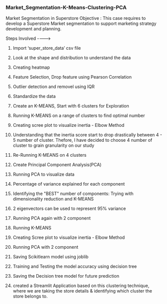 ### Market_Segmentation-K-Means-Clustering-PCA

Market Segmentation in Superstore
Objective :
This case requires to develop a Superstore Market segmentation to support marketing strategy 
development and planning.

Steps Involved ---->

1. Import ‘super_store_data’ csv file

2. Look at the shape and distribution to understand the data

3. Creating heatmap

4. Feature Selection, Drop feature using Pearson Correlation

5. Outlier detection and removel using IQR

6. Standardize the data

7. Create an K-MEANS, Start with 6 clusters for Exploration

8. Running K-MEANS on a range of clusters to find optimal number 

9. Creating scree plot to visualize inertia - Elbow Method

10. Understanding that the inertia score start to drop drastically between 4 - 5 number of cluster. Thefore, I have decided to choose 4 number of cluster to grain granularity on our study

11. Re-Running K-MEANS on 4 clusters 

12. Create Principal Component Analysis(PCA)

13. Running PCA to visualize data 

14. Percentage of variance explained for each component 

15. Identifying the "BEST" number of components: Trying with dimensionality reduction and K-MEANS

16. 2 eigenvectors can be used to represent 95% variance

17. Running PCA again with 2 component

18. Running K-MEANS

19. Creating Scree plot to visualize inertia - Elbow Method

20. Running PCA with 2 component

21. Saving Scikitlearn model using joblib

22. Training and Testing the model accuracy using decision tree

23. Saving the Decision tree model for future prediction

24. created a Streamlit Application based on this clustering technique, where we are taking the store details & identifying which cluster the store belongs to.


